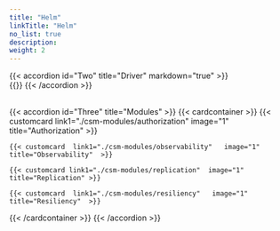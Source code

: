 ```yaml
---
title: "Helm"
linkTitle: "Helm"
no_list: true
description:
weight: 2
---
```

{{< accordion id="Two" title="Driver" markdown="true" >}}  
{{<include  file="content/v1/getting-started/upgrade/helm/driver/powerscale.md" >}}
{{< /accordion >}}

<br>
{{< accordion id="Three" title="Modules"  >}}   
{{< cardcontainer >}}
    {{< customcard link1="./csm-modules/authorization"  image="1" title="Authorization" >}}

    {{< customcard  link1="./csm-modules/observability"   image="1" title="Observability"  >}} 

    {{< customcard link1="./csm-modules/replication"  image="1" title="Replication" >}}

    {{< customcard  link1="./csm-modules/resiliency"   image="1" title="Resiliency"  >}}

{{< /cardcontainer >}}
{{< /accordion >}}


